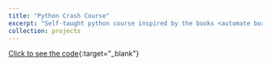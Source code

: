 ```yaml
---
title: "Python Crash Course"
excerpt: "Self-taught python course inspired by the books <automate boring stuff with python> by Al Sweigart and <crash course in python> by Eric Matthes with my notes and comments. :D."
collection: projects
---
```


[Click to see the code](https://github.com/c4rlosr4ul/python_crash_course){:target="_blank"}
